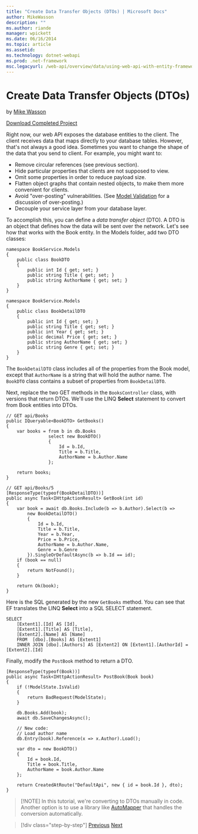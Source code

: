 ```yaml
---
title: "Create Data Transfer Objects (DTOs) | Microsoft Docs"
author: MikeWasson
description: ""
ms.author: riande
manager: wpickett
ms.date: 06/16/2014
ms.topic: article
ms.assetid: 
ms.technology: dotnet-webapi
ms.prod: .net-framework
msc.legacyurl: /web-api/overview/data/using-web-api-with-entity-framework/part-5
---
```

Create Data Transfer Objects (DTOs)
====================
by [Mike Wasson](https://github.com/MikeWasson)

[Download Completed Project](https://github.com/MikeWasson/BookService)

Right now, our web API exposes the database entities to the client. The client receives data that maps directly to your database tables. However, that's not always a good idea. Sometimes you want to change the shape of the data that you send to client. For example, you might want to:

- Remove circular references (see previous section).
- Hide particular properties that clients are not supposed to view.
- Omit some properties in order to reduce payload size.
- Flatten object graphs that contain nested objects, to make them more convenient for clients.
- Avoid "over-posting" vulnerabilities. (See [Model Validation](../../formats-and-model-binding/model-validation-in-aspnet-web-api.md) for a discussion of over-posting.)
- Decouple your service layer from your database layer.

To accomplish this, you can define a *data transfer object* (DTO). A DTO is an object that defines how the data will be sent over the network. Let's see how that works with the Book entity. In the Models folder, add two DTO classes:

    namespace BookService.Models
    {
        public class BookDTO
        {
            public int Id { get; set; }
            public string Title { get; set; }
            public string AuthorName { get; set; }
        }
    }
    
    namespace BookService.Models
    {
        public class BookDetailDTO
        {
            public int Id { get; set; }
            public string Title { get; set; }
            public int Year { get; set; }
            public decimal Price { get; set; }
            public string AuthorName { get; set; }
            public string Genre { get; set; }
        }
    }

The `BookDetailDTO` class includes all of the properties from the Book model, except that `AuthorName` is a string that will hold the author name. The `BookDTO` class contains a subset of properties from `BookDetailDTO`.

Next, replace the two GET methods in the `BooksController` class, with versions that return DTOs. We'll use the LINQ **Select** statement to convert from Book entities into DTOs.

    // GET api/Books
    public IQueryable<BookDTO> GetBooks()
    {
        var books = from b in db.Books
                    select new BookDTO()
                    {
                        Id = b.Id,
                        Title = b.Title,
                        AuthorName = b.Author.Name
                    };
    
        return books;
    }
    
    // GET api/Books/5
    [ResponseType(typeof(BookDetailDTO))]
    public async Task<IHttpActionResult> GetBook(int id)
    {
        var book = await db.Books.Include(b => b.Author).Select(b =>
            new BookDetailDTO()
            {
                Id = b.Id,
                Title = b.Title,
                Year = b.Year,
                Price = b.Price,
                AuthorName = b.Author.Name,
                Genre = b.Genre
            }).SingleOrDefaultAsync(b => b.Id == id);
        if (book == null)
        {
            return NotFound();
        }
    
        return Ok(book);
    }

Here is the SQL generated by the new `GetBooks` method. You can see that EF translates the LINQ **Select** into a SQL SELECT statement.

    SELECT 
        [Extent1].[Id] AS [Id], 
        [Extent1].[Title] AS [Title], 
        [Extent2].[Name] AS [Name]
        FROM  [dbo].[Books] AS [Extent1]
        INNER JOIN [dbo].[Authors] AS [Extent2] ON [Extent1].[AuthorId] = [Extent2].[Id]

Finally, modify the `PostBook` method to return a DTO.

    [ResponseType(typeof(Book))]
    public async Task<IHttpActionResult> PostBook(Book book)
    {
        if (!ModelState.IsValid)
        {
            return BadRequest(ModelState);
        }
    
        db.Books.Add(book);
        await db.SaveChangesAsync();
    
        // New code:
        // Load author name
        db.Entry(book).Reference(x => x.Author).Load();
    
        var dto = new BookDTO()
        {
            Id = book.Id,
            Title = book.Title,
            AuthorName = book.Author.Name
        };
    
        return CreatedAtRoute("DefaultApi", new { id = book.Id }, dto);
    }

> [!NOTE] In this tutorial, we're converting to DTOs manually in code. Another option is to use a library like [AutoMapper](http://automapper.org/) that handles the conversion automatically.

>[!div class="step-by-step"] [Previous](part-4.md) [Next](part-6.md)